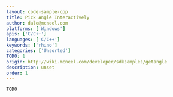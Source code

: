 ```yaml
---
layout: code-sample-cpp
title: Pick Angle Interactively
author: dale@mcneel.com
platforms: ['Windows']
apis: ['C/C++']
languages: ['C/C++']
keywords: ['rhino']
categories: ['Unsorted']
TODO: 1
origin: http://wiki.mcneel.com/developer/sdksamples/getangle
description: unset
order: 1
---
```


```cpp
TODO
```
